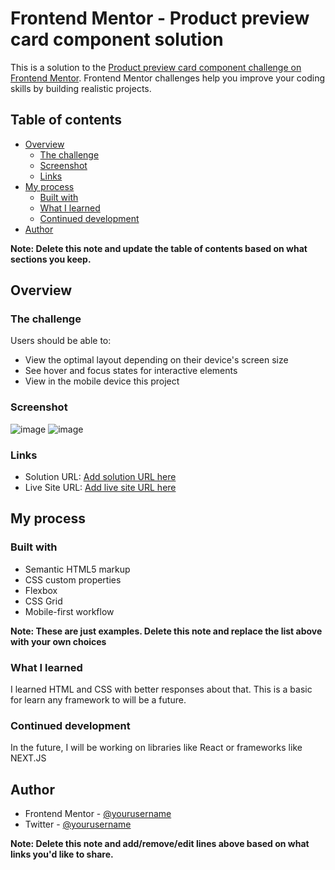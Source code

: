 # Frontend Mentor - Product preview card component solution

This is a solution to the [Product preview card component challenge on Frontend Mentor](https://www.frontendmentor.io/challenges/product-preview-card-component-GO7UmttRfa). Frontend Mentor challenges help you improve your coding skills by building realistic projects.

## Table of contents

- [Overview](#overview)
  - [The challenge](#the-challenge)
  - [Screenshot](#screenshot)
  - [Links](#links)
- [My process](#my-process)
  - [Built with](#built-with)
  - [What I learned](#what-i-learned)
  - [Continued development](#continued-development)
- [Author](#author)

**Note: Delete this note and update the table of contents based on what sections you keep.**

## Overview

### The challenge

Users should be able to:

- View the optimal layout depending on their device's screen size
- See hover and focus states for interactive elements
- View in the mobile device this project

### Screenshot

![image](https://user-images.githubusercontent.com/5782554/234156716-aea0062e-b6ef-4911-9e22-f0ef2364dfca.png)
![image](https://user-images.githubusercontent.com/5782554/234156730-e3cc5ade-0dc5-47f1-9c57-b708aa4a4550.png)


### Links

- Solution URL: [Add solution URL here](https://github.com/capb1987/cardcapb)
- Live Site URL: [Add live site URL here](https://cardcapbcomponent.netlify.app/)

## My process

### Built with

- Semantic HTML5 markup
- CSS custom properties
- Flexbox
- CSS Grid
- Mobile-first workflow

**Note: These are just examples. Delete this note and replace the list above with your own choices**

### What I learned

I learned HTML and CSS with better responses about that. This is a basic for learn any framework to will be a future.

### Continued development

In the future, I will be working on libraries like React or frameworks like NEXT.JS

## Author

- Frontend Mentor - [@yourusername](https://www.frontendmentor.io/profile/capb1987)
- Twitter - [@yourusername](https://twitter.com/krlospuello1987)

**Note: Delete this note and add/remove/edit lines above based on what links you'd like to share.**
